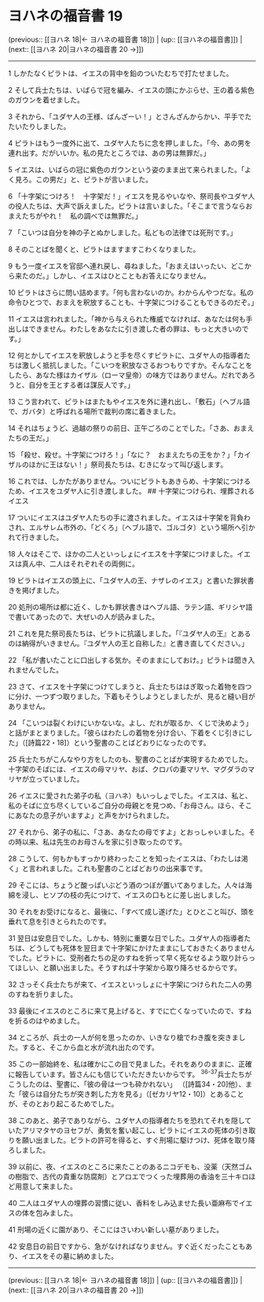 # ヨハネの福音書 19

(previous:: [[ヨハネ 18|← ヨハネの福音書 18]]) | (up:: [[ヨハネの福音書]]) | (next:: [[ヨハネ 20|ヨハネの福音書 20 →]])

***


1 しかたなくピラトは、イエスの背中を鉛のついたむちで打たせました。 

2 そして兵士たちは、いばらで冠を編み、イエスの頭にかぶらせ、王の着る紫色のガウンを着せました。 

3 それから、「ユダヤ人の王様、ばんざーい！」とさんざんからかい、平手でたたいたりしました。 

4 ピラトはもう一度外に出て、ユダヤ人たちに念を押しました。「今、あの男を連れ出す。だがいいか。私の見たところでは、あの男は無罪だ。」 

5 イエスは、いばらの冠に紫色のガウンという姿のまま出て来られました。「よく見ろ。この男だ」と、ピラトが言いました。 

6 「十字架につけろ！　十字架だ！」イエスを見るやいなや、祭司長やユダヤ人の役人たちは、大声で訴えました。ピラトは言いました。「そこまで言うならおまえたちがやれ！　私の調べでは無罪だ。」 

7 「こいつは自分を神の子とぬかしました。私どもの法律では死刑です。」 

8 そのことばを聞くと、ピラトはますますこわくなりました。 

9 もう一度イエスを官邸へ連れ戻し、尋ねました。「おまえはいったい、どこから来たのだ。」しかし、イエスはひとこともお答えになりません。 

10 ピラトはさらに問い詰めます。「何も言わないのか。わからんやつだな。私の命令ひとつで、おまえを釈放することも、十字架につけることもできるのだぞ。」 

11 イエスは言われました。「神から与えられた権威でなければ、あなたは何も手出しはできません。わたしをあなたに引き渡した者の罪は、もっと大きいのです。」 

12 何とかしてイエスを釈放しようと手を尽くすピラトに、ユダヤ人の指導者たちは激しく抵抗しました。「こいつを釈放なさるおつもりですか。そんなことをしたら、あなた様はカイザル（ローマ皇帝）の味方ではありません。だれであろうと、自分を王とする者は謀反人です。」 

13 こう言われて、ピラトはまたもやイエスを外に連れ出し、「敷石」〔ヘブル語で、ガバタ〕と呼ばれる場所で裁判の席に着きました。 

14 それはちょうど、過越の祭りの前日、正午ごろのことでした。「さあ、おまえたちの王だ。」 

15 「殺せ、殺せ。十字架につけろ！」「なに？　おまえたちの王をか？」「カイザルのほかに王はない！」祭司長たちは、むきになって叫び返します。 

16 これでは、しかたがありません。ついにピラトもあきらめ、十字架につけるため、イエスをユダヤ人に引き渡しました。 ## 十字架につけられ、埋葬されるイエス 

17 ついにイエスはユダヤ人たちの手に渡されました。イエスは十字架を背負わされ、エルサレム市外の、「どくろ」〔ヘブル語で、ゴルゴタ〕という場所へ引かれて行きました。 

18 人々はそこで、ほかの二人といっしょにイエスを十字架につけました。イエスは真ん中、二人はそれぞれその両側に。 

19 ピラトはイエスの頭上に、「ユダヤ人の王、ナザレのイエス」と書いた罪状書きを掲げました。 

20 処刑の場所は都に近く、しかも罪状書きはヘブル語、ラテン語、ギリシヤ語で書いてあったので、大ぜいの人が読みました。 

21 これを見た祭司長たちは、ピラトに抗議しました。「『ユダヤ人の王』とあるのは納得がいきません。『ユダヤ人の王と自称した』と書き直してください。」 

22 「私が書いたことに口出しする気か。そのままにしておけ。」ピラトは聞き入れませんでした。 

23 さて、イエスを十字架につけてしまうと、兵士たちははぎ取った着物を四つに分け、一つずつ取りました。下着もそうしようとしましたが、見ると縫い目がありません。 

24 「こいつは裂くわけにいかないな。よし、だれが取るか、くじで決めよう」と話がまとまりました。「彼らはわたしの着物を分け合い、下着をくじ引きにした」（[詩篇22・18]）という聖書のことばどおりになったのです。 

25 兵士たちがこんなやり方をしたのも、聖書のことばが実現するためでした。十字架のそばには、イエスの母マリヤ、おば、クロパの妻マリヤ、マグダラのマリヤが立っていました。 

26 イエスに愛された弟子の私（ヨハネ）もいっしょでした。イエスは、私と、私のそばに立ち尽くしているご自分の母親とを見つめ、「お母さん。ほら、そこにあなたの息子がいますよ」と声をかけられました。 

27 それから、弟子の私に、「さあ、あなたの母ですよ」とおっしゃいました。その時以来、私は先生のお母さんを家に引き取ったのです。 

28 こうして、何もかもすっかり終わったことを知ったイエスは、「わたしは渇く」と言われました。これも聖書のことばどおりの出来事です。 

29 そこには、ちょうど酸っぱいぶどう酒のつぼが置いてありました。人々は海綿を浸し、ヒソプの枝の先につけて、イエスの口もとに差し出しました。 

30 それをお受けになると、最後に、「すべて成し遂げた」とひとこと叫び、頭を垂れて息を引きとられたのです。 

31 翌日は安息日でした。しかも、特別に重要な日でした。ユダヤ人の指導者たちは、どうしても死体を翌日まで十字架にかけたままにしておきたくありませんでした。ピラトに、受刑者たちの足のすねを折って早く死なせるよう取り計らってほしい、と願い出ました。そうすれば十字架から取り降ろせるからです。 

32 さっそく兵士たちが来て、イエスといっしょに十字架につけられた二人の男のすねを折りました。 

33 最後にイエスのところに来て見上げると、すでに亡くなっていたので、すねを折るのはやめました。 

34 ところが、兵士の一人が何を思ったのか、いきなり槍でわき腹を突きました。すると、そこから血と水が流れ出たのです。 

35 この一部始終を、私は確かにこの目で見ました。それをありのままに、正確に報告しています。皆さんにも信じていただきたいからです。 <sup class="versenum">36-37</sup>兵士たちがこうしたのは、聖書に、「彼の骨は一つも砕かれない」 （[詩篇34・20]他）、また「彼らは自分たちが突き刺した方を見る」（[ゼカリヤ12・10]）とあることが、そのとおり起こるためでした。 

38 このあと、弟子でありながら、ユダヤ人の指導者たちを恐れてそれを隠していたアリマタヤのヨセフが、勇気を奮い起こし、ピラトにイエスの死体の引き取りを願い出ました。ピラトの許可を得ると、すぐ刑場に駆けつけ、死体を取り降ろしました。 

39 以前に、夜、イエスのところに来たことのあるニコデモも、没薬（天然ゴムの樹脂で、古代の貴重な防腐剤）とアロエでつくった埋葬用の香油を三十キロほど用意して来ました。 

40 二人はユダヤ人の埋葬の習慣に従い、香料をしみ込ませた長い亜麻布でイエスの体を包みました。 

41 刑場の近くに園があり、そこにはさいわい新しい墓がありました。 

42 安息日の前日ですから、急がなければなりません。すぐ近くだったこともあり、イエスをその墓に納めました。

***

(previous:: [[ヨハネ 18|← ヨハネの福音書 18]]) | (up:: [[ヨハネの福音書]]) | (next:: [[ヨハネ 20|ヨハネの福音書 20 →]])

